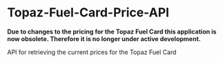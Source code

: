 Topaz-Fuel-Card-Price-API
=========================

**Due to changes to the pricing for the Topaz Fuel Card this application is now obsolete. Therefore it is no longer under active development.**

API for retrieving the current prices for the Topaz Fuel Card
